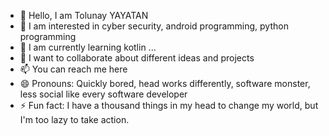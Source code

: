 - 👋 Hello, I am Tolunay YAYATAN
- 👀 I am interested in cyber security, android programming, python programming
- 🌱 I am currently learning kotlin ...
- 💞️ I want to collaborate about different ideas and projects
- 📫 You can reach me here 
- 😄 Pronouns: Quickly bored, head works differently, software monster, less social like every software developer
- ⚡ Fun fact: I have a thousand things in my head to change my world, but I'm too lazy to take action. 

<!---
tyayatan/tyayatan is a ✨ special ✨ repository because its `README.md` (this file) appears on your GitHub profile.
You can click the Preview link to take a look at your changes.
--->
